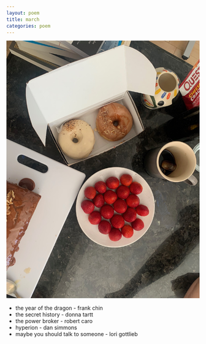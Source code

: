```yaml
---
layout: poem
title: march
categories: poem 
---
```


<img src="/assets/images/march.jpeg">

- the year of the dragon - frank chin
- the secret history - donna tartt
- the power broker - robert caro
- hyperion - dan simmons
- maybe you should talk to someone - lori gottlieb
